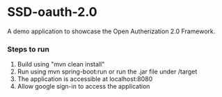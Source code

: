 # SSD-oauth-2.0
A demo application to showcase the Open Autherization 2.0 Framework.

### Steps to run
1. Build using "mvn clean install"
2. Run using mvn spring-boot:run or run the .jar file under /target
3. The application is accessible at localhost:8080
4. Allow google sign-in to access the application
